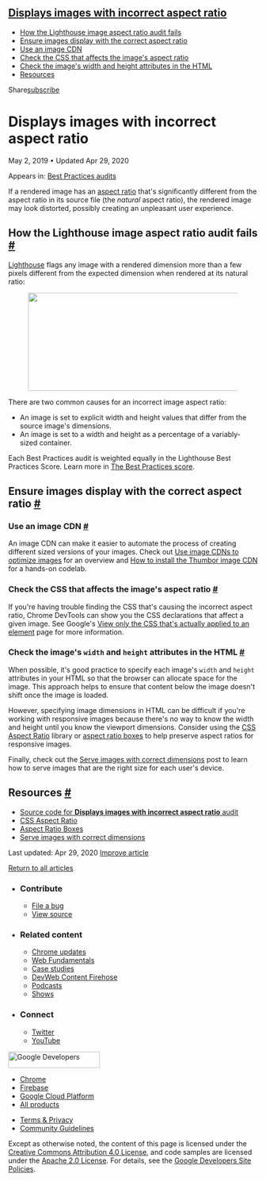 ## <a href="#displays-images-with-incorrect-aspect-ratio" class="w-toc__header--link">Displays images with incorrect aspect ratio</a>

- [How the Lighthouse image aspect ratio audit fails](#how-the-lighthouse-image-aspect-ratio-audit-fails)
- [Ensure images display with the correct aspect ratio](#ensure-images-display-with-the-correct-aspect-ratio)
- [Use an image CDN](#use-an-image-cdn)
- [Check the CSS that affects the image's aspect ratio](#check-the-css-that-affects-the-image's-aspect-ratio)
- [Check the image's width and height attributes in the HTML](#check-the-image's-width-and-height-attributes-in-the-html)
- [Resources](#resources)

Share<a href="/newsletter/" class="gc-analytics-event w-actions__fab w-actions__fab--subscribe"><span>subscribe</span></a>

# Displays images with incorrect aspect ratio

May 2, 2019 <span class="w-author__separator">•</span> Updated Apr 29, 2020

<span class="w-post-signpost__title">Appears in:</span> <a href="/lighthouse-best-practices" class="w-post-signpost__link">Best Practices audits</a>

If a rendered image has an [aspect ratio](<https://en.wikipedia.org/wiki/Aspect_ratio_(image)>) that's significantly different from the aspect ratio in its source file (the _natural_ aspect ratio), the rendered image may look distorted, possibly creating an unpleasant user experience.

## How the Lighthouse image aspect ratio audit fails <a href="#how-the-lighthouse-image-aspect-ratio-audit-fails" class="w-headline-link">#</a>

[Lighthouse](https://developers.google.com/web/tools/lighthouse/) flags any image with a rendered dimension more than a few pixels different from the expected dimension when rendered at its natural ratio:

<figure><img src="https://web-dev.imgix.net/image/tcFciHGuF3MxnTr1y5ue01OGLBn2/OSV0HmZeoy84Tf0Vrt9o.png?auto=format" class="w-screenshot" sizes="(min-width: 800px) 800px, calc(100vw - 48px)" srcset="https://web-dev.imgix.net/image/tcFciHGuF3MxnTr1y5ue01OGLBn2/OSV0HmZeoy84Tf0Vrt9o.png?auto=format&amp;w=200 200w, https://web-dev.imgix.net/image/tcFciHGuF3MxnTr1y5ue01OGLBn2/OSV0HmZeoy84Tf0Vrt9o.png?auto=format&amp;w=228 228w, https://web-dev.imgix.net/image/tcFciHGuF3MxnTr1y5ue01OGLBn2/OSV0HmZeoy84Tf0Vrt9o.png?auto=format&amp;w=260 260w, https://web-dev.imgix.net/image/tcFciHGuF3MxnTr1y5ue01OGLBn2/OSV0HmZeoy84Tf0Vrt9o.png?auto=format&amp;w=296 296w, https://web-dev.imgix.net/image/tcFciHGuF3MxnTr1y5ue01OGLBn2/OSV0HmZeoy84Tf0Vrt9o.png?auto=format&amp;w=338 338w, https://web-dev.imgix.net/image/tcFciHGuF3MxnTr1y5ue01OGLBn2/OSV0HmZeoy84Tf0Vrt9o.png?auto=format&amp;w=385 385w, https://web-dev.imgix.net/image/tcFciHGuF3MxnTr1y5ue01OGLBn2/OSV0HmZeoy84Tf0Vrt9o.png?auto=format&amp;w=439 439w, https://web-dev.imgix.net/image/tcFciHGuF3MxnTr1y5ue01OGLBn2/OSV0HmZeoy84Tf0Vrt9o.png?auto=format&amp;w=500 500w, https://web-dev.imgix.net/image/tcFciHGuF3MxnTr1y5ue01OGLBn2/OSV0HmZeoy84Tf0Vrt9o.png?auto=format&amp;w=571 571w, https://web-dev.imgix.net/image/tcFciHGuF3MxnTr1y5ue01OGLBn2/OSV0HmZeoy84Tf0Vrt9o.png?auto=format&amp;w=650 650w, https://web-dev.imgix.net/image/tcFciHGuF3MxnTr1y5ue01OGLBn2/OSV0HmZeoy84Tf0Vrt9o.png?auto=format&amp;w=741 741w, https://web-dev.imgix.net/image/tcFciHGuF3MxnTr1y5ue01OGLBn2/OSV0HmZeoy84Tf0Vrt9o.png?auto=format&amp;w=845 845w, https://web-dev.imgix.net/image/tcFciHGuF3MxnTr1y5ue01OGLBn2/OSV0HmZeoy84Tf0Vrt9o.png?auto=format&amp;w=964 964w, https://web-dev.imgix.net/image/tcFciHGuF3MxnTr1y5ue01OGLBn2/OSV0HmZeoy84Tf0Vrt9o.png?auto=format&amp;w=1098 1098w, https://web-dev.imgix.net/image/tcFciHGuF3MxnTr1y5ue01OGLBn2/OSV0HmZeoy84Tf0Vrt9o.png?auto=format&amp;w=1252 1252w, https://web-dev.imgix.net/image/tcFciHGuF3MxnTr1y5ue01OGLBn2/OSV0HmZeoy84Tf0Vrt9o.png?auto=format&amp;w=1428 1428w, https://web-dev.imgix.net/image/tcFciHGuF3MxnTr1y5ue01OGLBn2/OSV0HmZeoy84Tf0Vrt9o.png?auto=format&amp;w=1600 1600w" width="800" height="198" /></figure>There are two common causes for an incorrect image aspect ratio:

- An image is set to explicit width and height values that differ from the source image's dimensions.
- An image is set to a width and height as a percentage of a variably-sized container.

Each Best Practices audit is weighted equally in the Lighthouse Best Practices Score. Learn more in [The Best Practices score](https://developers.google.com/web/tools/lighthouse/v3/scoring#best-practices).

## Ensure images display with the correct aspect ratio <a href="#ensure-images-display-with-the-correct-aspect-ratio" class="w-headline-link">#</a>

### Use an image CDN <a href="#use-an-image-cdn" class="w-headline-link">#</a>

An image CDN can make it easier to automate the process of creating different sized versions of your images. Check out [Use image CDNs to optimize images](/image-cdns/) for an overview and [How to install the Thumbor image CDN](/install-thumbor/) for a hands-on codelab.

### Check the CSS that affects the image's aspect ratio <a href="#check-the-css-that-affects-the-image&#39;s-aspect-ratio" class="w-headline-link">#</a>

If you're having trouble finding the CSS that's causing the incorrect aspect ratio, Chrome DevTools can show you the CSS declarations that affect a given image. See Google's [View only the CSS that's actually applied to an element](https://developers.google.com/web/tools/chrome-devtools/css/reference#computed) page for more information.

### Check the image's `width` and `height` attributes in the HTML <a href="#check-the-image&#39;s-width-and-height-attributes-in-the-html" class="w-headline-link">#</a>

When possible, it's good practice to specify each image's `width` and `height` attributes in your HTML so that the browser can allocate space for the image. This approach helps to ensure that content below the image doesn't shift once the image is loaded.

However, specifying image dimensions in HTML can be difficult if you're working with responsive images because there's no way to know the width and height until you know the viewport dimensions. Consider using the [CSS Aspect Ratio](https://www.npmjs.com/package/css-aspect-ratio) library or [aspect ratio boxes](https://css-tricks.com/aspect-ratio-boxes/) to help preserve aspect ratios for responsive images.

Finally, check out the [Serve images with correct dimensions](/serve-images-with-correct-dimensions) post to learn how to serve images that are the right size for each user's device.

## Resources <a href="#resources" class="w-headline-link">#</a>

- [Source code for **Displays images with incorrect aspect ratio** audit](https://github.com/GoogleChrome/lighthouse/blob/master/lighthouse-core/audits/image-aspect-ratio.js)
- [CSS Aspect Ratio](https://www.npmjs.com/package/css-aspect-ratio)
- [Aspect Ratio Boxes](https://css-tricks.com/aspect-ratio-boxes/)
- [Serve images with correct dimensions](/serve-images-with-correct-dimensions)

<span class="w-mr--sm">Last updated: Apr 29, 2020 </span>[Improve article](https://github.com/GoogleChrome/web.dev/blob/master/src/site/content/en/lighthouse-best-practices/image-aspect-ratio/index.md)

<a href="/lighthouse-best-practices" class="gc-analytics-event w-article-navigation__link w-article-navigation__link--back w-article-navigation__link--single">Return to all articles</a>

- ### Contribute

  - <a href="https://github.com/GoogleChrome/web.dev/issues/new?assignees=&amp;labels=bug&amp;template=bug_report.md&amp;title=" class="w-footer__linkbox-link">File a bug</a>
  - <a href="https://github.com/googlechrome/web.dev" class="w-footer__linkbox-link">View source</a>

- ### Related content

  - <a href="https://blog.chromium.org/" class="w-footer__linkbox-link">Chrome updates</a>
  - <a href="https://developers.google.com/web/" class="w-footer__linkbox-link">Web Fundamentals</a>
  - <a href="https://developers.google.com/web/showcase/" class="w-footer__linkbox-link">Case studies</a>
  - <a href="https://devwebfeed.appspot.com/" class="w-footer__linkbox-link">DevWeb Content Firehose</a>
  - <a href="/podcasts/" class="w-footer__linkbox-link">Podcasts</a>
  - <a href="/shows/" class="w-footer__linkbox-link">Shows</a>

- ### Connect

  - <a href="https://www.twitter.com/ChromiumDev" class="w-footer__linkbox-link">Twitter</a>
  - <a href="https://www.youtube.com/user/ChromeDevelopers" class="w-footer__linkbox-link">YouTube</a>

<a href="https://developers.google.com/" class="w-footer__utility-logo-link"><img src="/images/lockup-color.png" alt="Google Developers" class="w-footer__utility-logo" width="185" height="33" /></a>

- <a href="https://developer.chrome.com/" class="w-footer__utility-link">Chrome</a>
- <a href="https://firebase.google.com/" class="w-footer__utility-link">Firebase</a>
- <a href="https://cloud.google.com/" class="w-footer__utility-link">Google Cloud Platform</a>
- <a href="https://developers.google.com/products" class="w-footer__utility-link">All products</a>

<!-- -->

- <a href="https://policies.google.com/" class="w-footer__utility-link">Terms &amp; Privacy</a>
- <a href="/community-guidelines/" class="w-footer__utility-link">Community Guidelines</a>

Except as otherwise noted, the content of this page is licensed under the [Creative Commons Attribution 4.0 License](https://creativecommons.org/licenses/by/4.0/), and code samples are licensed under the [Apache 2.0 License](https://www.apache.org/licenses/LICENSE-2.0). For details, see the [Google Developers Site Policies](https://developers.google.com/terms/site-policies).
